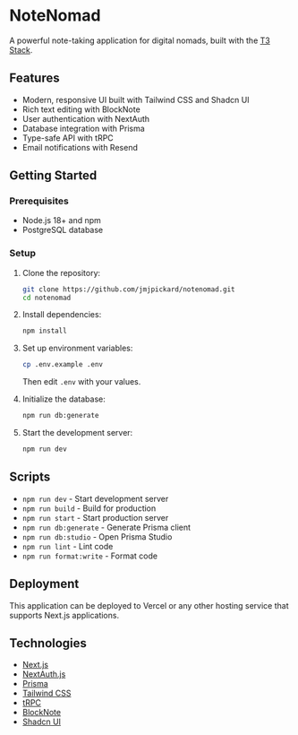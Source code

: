 # NoteNomad

A powerful note-taking application for digital nomads, built with the [T3 Stack](https://create.t3.gg/).

## Features

- Modern, responsive UI built with Tailwind CSS and Shadcn UI
- Rich text editing with BlockNote
- User authentication with NextAuth
- Database integration with Prisma
- Type-safe API with tRPC
- Email notifications with Resend

## Getting Started

### Prerequisites

- Node.js 18+ and npm
- PostgreSQL database

### Setup

1. Clone the repository:

   ```bash
   git clone https://github.com/jmjpickard/notenomad.git
   cd notenomad
   ```

2. Install dependencies:

   ```bash
   npm install
   ```

3. Set up environment variables:

   ```bash
   cp .env.example .env
   ```

   Then edit `.env` with your values.

4. Initialize the database:

   ```bash
   npm run db:generate
   ```

5. Start the development server:
   ```bash
   npm run dev
   ```

## Scripts

- `npm run dev` - Start development server
- `npm run build` - Build for production
- `npm run start` - Start production server
- `npm run db:generate` - Generate Prisma client
- `npm run db:studio` - Open Prisma Studio
- `npm run lint` - Lint code
- `npm run format:write` - Format code

## Deployment

This application can be deployed to Vercel or any other hosting service that supports Next.js applications.

## Technologies

- [Next.js](https://nextjs.org)
- [NextAuth.js](https://next-auth.js.org)
- [Prisma](https://prisma.io)
- [Tailwind CSS](https://tailwindcss.com)
- [tRPC](https://trpc.io)
- [BlockNote](https://blocknote.dev)
- [Shadcn UI](https://ui.shadcn.com)
